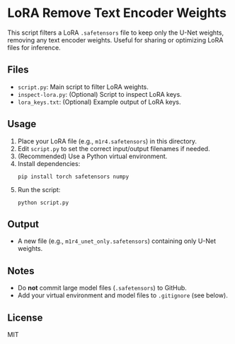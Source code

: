 # LoRA Remove Text Encoder Weights

This script filters a LoRA `.safetensors` file to keep only the U-Net weights, removing any text encoder weights. Useful for sharing or optimizing LoRA files for inference.

## Files
- `script.py`: Main script to filter LoRA weights.
- `inspect-lora.py`: (Optional) Script to inspect LoRA keys.
- `lora_keys.txt`: (Optional) Example output of LoRA keys.

## Usage
1. Place your LoRA file (e.g., `m1r4.safetensors`) in this directory.
2. Edit `script.py` to set the correct input/output filenames if needed.
3. (Recommended) Use a Python virtual environment.
4. Install dependencies:
   ```pwsh
   pip install torch safetensors numpy
   ```
5. Run the script:
   ```pwsh
   python script.py
   ```

## Output
- A new file (e.g., `m1r4_unet_only.safetensors`) containing only U-Net weights.

## Notes
- Do **not** commit large model files (`.safetensors`) to GitHub.
- Add your virtual environment and model files to `.gitignore` (see below).

## License
MIT
